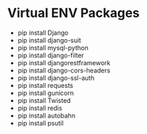 Virtual ENV Packages
====

- pip install Django
- pip install django-suit
- pip install mysql-python
- pip install django-filter
- pip install djangorestframework
- pip install django-cors-headers
- pip install django-ssl-auth
- pip install requests
- pip install gunicorn
- pip install Twisted
- pip install redis
- pip install autobahn
- pip install psutil
